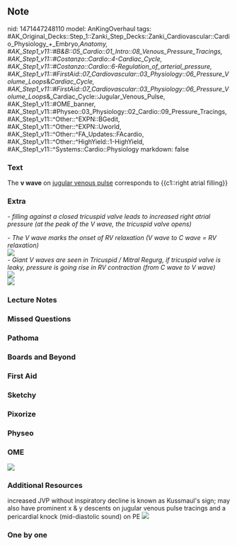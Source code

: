 ## Note
nid: 1471447248110
model: AnKingOverhaul
tags: #AK_Original_Decks::Step_1::Zanki_Step_Decks::Zanki_Cardiovascular::Cardio_Physiology_+_Embryo,_Anatomy, #AK_Step1_v11::#B&B::05_Cardio::01_Intro::08_Venous_Pressure_Tracings, #AK_Step1_v11::#Costanzo::Cardio::4-Cardiac_Cycle, #AK_Step1_v11::#Costanzo::Cardio::6-Regulation_of_arterial_pressure, #AK_Step1_v11::#FirstAid::07_Cardiovascular::03_Physiology::06_Pressure_Volume_Loops_&_Cardiac_Cycle, #AK_Step1_v11::#FirstAid::07_Cardiovascular::03_Physiology::06_Pressure_Volume_Loops_&_Cardiac_Cycle::Jugular_Venous_Pulse, #AK_Step1_v11::#OME_banner, #AK_Step1_v11::#Physeo::03_Physiology::02_Cardio::09_Pressure_Tracings, #AK_Step1_v11::^Other::^EXPN::BGedit, #AK_Step1_v11::^Other::^EXPN::Uworld, #AK_Step1_v11::^Other::^FA_Updates::FAcardio, #AK_Step1_v11::^Other::^HighYield::1-HighYield, #AK_Step1_v11::^Systems::Cardio::Physiology
markdown: false

### Text
<div>
  The <b>v wave</b> on <u>jugular venous pulse</u> corresponds to
  {{c1::right atrial filling}}
</div>

### Extra
<i>- filling against a closed tricuspid valve leads to increased
right atrial pressure (at the peak of the V wave, the tricuspid
valve opens)</i>
<div>
  <i>- The V wave marks the onset of RV relaxation (V wave to C
  wave = RV relaxation)</i>
</div>
<div>
  <i><img src="paste-82072530059265.jpg"></i>
</div>
<div>
  <div>
    <i>- Giant V waves are seen in Tricuspid / Mitral Regurg, if
    tricuspid valve is leaky, pressure is going rise in RV
    contraction (from C wave to V wave)</i>
  </div>
  <div><img src="paste-82167019339777.jpg"></div>
  <div>
    <i><img src="paste-53979148976782.jpg"></i>
  </div>
</div>

### Lecture Notes


### Missed Questions


### Pathoma


### Boards and Beyond


### First Aid


### Sketchy


### Pixorize


### Physeo


### OME
<div class="ome-widget">
  <a href="https://onlinemeded.org?ref=anki"><img src=
  "_OME_AnkiFlashcards_General_3.png"></a>
</div>

### Additional Resources
increased JVP without inspiratory decline is known as Kussmaul's
sign; may also have prominent x & y descents on jugular venous
pulse tracings and a pericardial knock (mid-diastolic sound) on PE
<img src="cpgrrr.png">

### One by one

